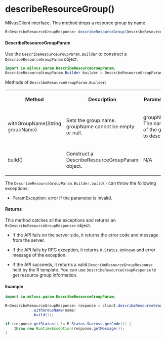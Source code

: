 # describeResourceGroup()

MilvusClient interface. This method drops a resource group by name.

```java
R<DescribeResourceGroupResponse> describeResourceGroup(DescribeResourceGroupParam requestParam);
```

#### DescribeResourceGroupParam

Use the `DescribeResourceGroupParam.Builder` to construct a `DescribeResourceGroupParam` object.

```java
import io.milvus.param.DescribeResourceGroupParam;
DescribeResourceGroupParam.Builder builder = DescribeResourceGroupParam.newBuilder();
```

Methods of `DescribeResourceGroupParam.Builder`:

<table>
    <tr>
        <th><p>Method</p></th>
        <th><p>Description</p></th>
        <th><p>Parameters</p></th>
    </tr>
    <tr>
        <td><p>withGroupName(String groupName)</p></td>
        <td><p>Sets the group name. groupName cannot be empty or null.</p></td>
        <td><p>groupName: The name of the group to describe.</p></td>
    </tr>
    <tr>
        <td><p>build()</p></td>
        <td><p>Construct a DescribeResourceGroupParam object.</p></td>
        <td><p>N/A</p></td>
    </tr>
</table>

The `DescribeResourceGroupParam.Builder.build()` can throw the following exceptions:

- ParamException: error if the parameter is invalid.

#### Returns

This method catches all the exceptions and returns an `R<DescribeResourceGroupResponse>` object.

- If the API fails on the server side, it returns the error code and message from the server.

- If the API fails by RPC exception, it returns `R.Status.Unknown` and error message of the exception.

- If the API succeeds, it returns a valid `DescribeResourceGroupResponse` held by the R template. You can use `DescribeResourceGroupResponse` to get resource group information.

#### Example

```java
import io.milvus.param.DescribeResourceGroupParam;

R<DescribeResourceGroupResponse> response = client.describeResourceGroup(DescribeResourceGroupParam.newBuilder()
            .withGroupName(name)
            .build());

if (response.getStatus() != R.Status.Success.getCode()) {
    throw new RuntimeException(response.getMessage());
}
```
